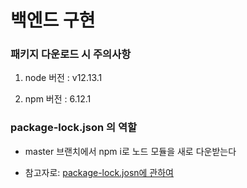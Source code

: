 # 백엔드 구현 

###  패키지 다운로드 시 주의사항 
1) node  버전 : v12.13.1

2) npm 버전  : 6.12.1

### package-lock.json 의 역할

* master 브랜치에서 npm i로 노드 모듈을 새로 다운받는다

* 참고자로: [package-lock.josn에 관하여](https://medium.com/@han7096/package-lock-json-%EC%97%90-%EA%B4%80%ED%95%98%EC%97%AC-5652f90b734c)
